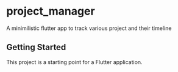 # project_manager

A minimilistic flutter app to track various project and their timeline

## Getting Started

This project is a starting point for a Flutter application.

